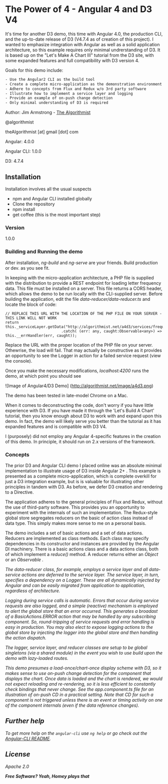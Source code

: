 # The Power of 4 - Angular 4 and D3 V4

It's time for another D3 demo, this time with Angular 4.0, the production CLI, and the up-to-date release of D3 (V4.7.4 as of creation of this project).  I wanted to emphasize integration with Angular as well as a solid application architecture, so this example requires only minimal undrerstanding of D3.  It is based up on the "Let's Make A Chart III" tutorial from the D3 site, with some expanded features and full compatibility with D3 version 4.

Goals for this demo include:


```sh
- Use the Angular2 CLI as the build tool
- Create a complete micro-application as the demonstration environment
- Adhere to concepts from Flux and Redux w/o 3rd party software
- Illustrate how to implement a service layer and logging
- Provide an example of on-push change detection
- Only minimal understanding of D3 is required
```

Author:  Jim Armstrong - [The Algorithmist]

@algorithmist

theAlgorithmist [at] gmail [dot] com

Angular: 4.0.0

Angular CLI: 1.0.0

D3: 4.7.4

## Installation

Installation involves all the usual suspects

  - npm and Angular CLI installed globally
  - Clone the repository
  - npm install
  - get coffee (this is the most important step)


### Version

1.0.0

### Building and Running the demo

After installation, _ng-build_ and _ng-serve_ are your friends.  Build production or dev. as you see fit.  

In keeping with the micro-application architecture, a PHP file is supplied with the distribution to provide a REST endpoint for loading letter frequency data.  This file must be installed on a server.  This file returns a CORS header, which allows the demo to be run locally with the CLI-supplied server.  Before building the application, edit the file _data-reducer/data-reducer.ts_ and locate the block of code:

```
// REPLACE THIS URL WITH THE LOCATION OF THE PHP FILE ON YOUR SERVER - THIS LINK WILL NOT WORK
return this._serviceLayer.getData("http://algorithmist.net/a4d3/services/frequency.php")
                         .catch( (err: any, caught:Observable<any>) => this.__errHandler(err, caught));
```

Replace the URL with the proper location of the PHP file on your server.  Othewrise, the load will fail.  That may actually be constructive as it provides an opportunity to see the Logger in action for a failed service request (view the console).


Once you make the necessary modifications, _localhost:4200_ runs the demo, at which point you should see

![Image of Angular4/D3 Demo]
(http://algorithmist.net/image/a4d3.png)


The demo has been tested in late-model Chrome on a Mac. 

When it comes to deconstructing the code, don't worry if you have little experience with D3.  If you have made it through the 'Let's Build A Chart' tutorial, then you know enough about D3 to work with and expand upon this demo.  In fact, the demo will likely serve you better than the tutorial as it has expanded features and is compatible with D3 V4.

I (purposely) did not employ any Angular 4-specific features in the creation of this demo.  In principle, it should run on 2.x versions of the framework.


### Concepts

The prior D3 and Angular CLI demo I placed online was an absolute minimal implementation to illustrate usage of D3 inside Angular 2+ .  This example is presented as a complete micro-application, which is complete overkill for just a D3 integration example, but is is valuable for illustrating other principles in tandem with D3.  As before, we defer D3 creation and rendering to a Directive.

The application adheres to the general principles of Flux and Redux, without the use of third-party software.  This provides you an opportunity to experiment with the internals of such an implementation.  The Redux-style global store segregates reducers on the basic of action class instead of data type.  This simply makes more sense to me on a personal basis. 

The demo includes a set of basic actions and a set of data actions.  Reducers are implemented as class methods.  Each class may specify dependencies in its constructor and instances are provided by the Angular DI machinery.  There is a basic actions class and a data actions class, both of which implement a _reduce()_ method.  A reducer returns either an _Object_ or an _Observable<Object>_ .

The data-reducer class, for example, employs a service layer and all data-service actions are deferred to the service layer.  The service layer, in turn, specifies a dependency on a Logger.  These are all dynamically injected by Angular and can be easily migrated from application to application, regardless of architecture.  

Logging during service calls is automatic.  Errors that occur during service requests are also logged, and a simple (reactive) mechanism is employed to alert the global store that an error occurred.  This generates a broadast of a _BasicActions.ERROR_ action that may be handled by any subscribing component.  So, round-tripping of service requests and error handling is easy in production.  You may also elect to expose logging actions to the global store by injecting the logger into the global store and then handling the action dispatch.

The logger, service layer, and reducer classes are setup to be global singletons (via a shared module) in the event you wish to use build upon the demo with lazy-loaded routes.

This demo presumes a load-once/chart-once display scheme with D3, so it makes sense to use on-push change detection for the component that displays the chart.  Once data is loaded and the chart is rendered, we would not expect reloading and re-rendering, so it is less efficient to constantly check bindings that never change.  See the _app.component.ts_ file for an illustration of on-push CD in a practical setting.  Note that CD for such a component is not triggered unless there is an event or timing activity on one of the component internals (even if the data reference changes).


## Further help

To get more help on the `angular-cli` use `ng help` or go check out the [Angular-CLI README](https://github.com/angular/angular-cli/blob/master/README.md).


License
----

Apache 2.0

**Free Software? Yeah, Homey plays that**

[//]: # (kudos http://stackoverflow.com/questions/4823468/store-comments-in-markdown-syntax)

[The Algorithmist]: <https://www.linkedin.com/in/jimarmstrong>
[https://github.com/haoliangyu/angular2-leaflet-starter]: <https://github.com/haoliangyu/angular2-leaflet-starter>



